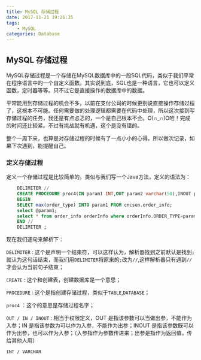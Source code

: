 ```yaml
---
title: MySQL 存储过程
date: 2017-11-21 19:26:35
tags: 
	- MySQL
categories: Database
---
```


## MySQL 存储过程

MySQL存储过程是一个存储在MySQL数据库中的一段SQL代码，类似于我们平常在程序语言中的一个自定义函数。其实说到底，SQL也是一种语言，它也可以定义函数，定时器等等。只不过它是直接操作的数据库中的数据。

平常能用到存储过程的机会不多，以前在支付公司的时候更别说直接操作存储过程了，这根本不可能。任何需要做的处理逻辑都需要在代码中处理，所以这次接到写存储过程的任务，我还是有点忐忑的，一个是自己根本不会。O(∩_∩)O哈！完成的时间还比较紧。不过有挑战就有机遇，这个是没有错的。

整个一周下来，也算是对存储过程的时候有了一点小小的心得，所以做次记录，如果下次遇到，能提醒自己。

### 定义存储过程

定义一个存储过程是比较简单的，类似与我们写一个Java方法，定义的语法为：

```sql
    DELIMITER // 
    CREATE PROCEDURE proc4(IN param1 INT,OUT param2 varchar(50),INOUT param3 varchar(50))
    BEGIN
    SELECT max(order_type) INTO param1 FROM cncsen.order_info;
    select @param1; 
    select * from order_info orderInfo where orderInfo.ORDER_TYPE=param1; 
    END //
    DELIMITER ;
```

现在我们逐句来解析下：

`DELIMITER` : 这个是声明一个结束符，可以这样认为，解析器找到之前默认是找到`;`就认为这句话结束，而我们用`DELIMITER`将原来的`;`改为`//`,这样解析器只有遇到`//`才会认为当前句子结束；

`CREATE` : 这个和创建表，创建数据库是一个意思；

`PROCEDURE` : 这个是指创建存储过程，类似于`TABLE`,`DATABASE`；

`proc4` ：这个的意思是存储过程名字；

`OUT / IN / INOUT` : 相当于权限定义，OUT 是指该参数可以当做出参，不能作为入参；IN 是指该参数为可以作为入参，不能作为出参；INOUT 是指该参数既可以作为出参，也可以作为入参；（入参指作为参数传进来；出参是指作为返回值，传给其他人用）

`INT / VARCHAR `